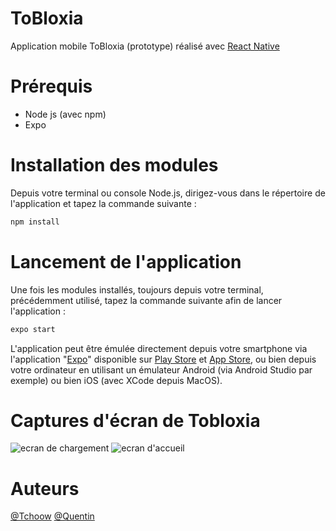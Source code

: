 # ToBloxia
Application mobile ToBloxia (prototype) réalisé avec [React Native](https://reactnative.dev/)

# Prérequis
* Node js (avec npm)
* Expo



# Installation des modules

Depuis votre terminal ou console Node.js, dirigez-vous dans le répertoire de l'application et tapez la commande suivante :

```markdown
npm install
```

# Lancement de l'application

Une fois les modules installés, toujours depuis votre terminal, précédemment utilisé, tapez la commande suivante afin de lancer l'application :

```markdown
expo start
```

L'application peut être émulée directement depuis votre smartphone via l'application "[Expo](https://expo.io/)" disponible sur [Play Store](https://play.google.com/store/apps/details?id=host.exp.exponent) et [App Store](https://apps.apple.com/fr/app/expo-go/id982107779), ou bien depuis votre ordinateur en utilisant un émulateur Android (via Android Studio par exemple) ou bien iOS (avec XCode depuis MacOS).

# Captures d'écran de Tobloxia
![ecran de chargement](https://cdn.discordapp.com/attachments/519799997534044170/832321955058679828/Screenshot_20210415-203003_Tobloxia.jpg)
![ecran d'accueil](https://cdn.discordapp.com/attachments/519799997534044170/832321955457007647/Screenshot_20210415-203010_Tobloxia.jpg)



# Auteurs

[@Tchoow](https://github.com/Tchoow) 
[@Quentin](https://github.com/quentinsvn)

